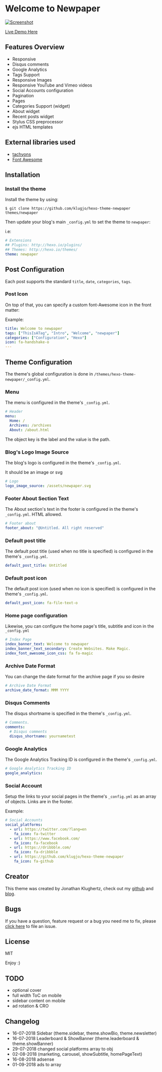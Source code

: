 # Welcome to Newpaper

[![Screenshot](http://www.codeblocq.com/img/hexo-theme-thumbnail/hexo-theme-newpaper-screenshot.jpg)](http://www.codeblocq.com/assets/projects/hexo-theme-newpaper/)

[Live Demo Here](http://www.codeblocq.com/assets/projects/hexo-theme-newpaper/)

<!-- more -->

## Features Overview

- Responsive
- Disqus comments
- Google Analytics
- Tags Support
- Responsive Images
- Responsive YouTube and Vimeo videos
- Social Accounts configuration
- Pagination
- Pages
- Categories Support (widget)
- About widget
- Recent posts widget
- Stylus CSS preprocessor
- ejs HTML templates


## External libraries used

- [tachyons](http://tachyons.io/)
- [Font Awesome](http://fontawesome.io/icons/)

## Installation

### Install the theme

Install the theme by using:

```
$ git clone https://github.com/klugjo/hexo-theme-newpaper themes/newpaper
```

Then update your blog's main `_config.yml` to set the theme to `newpaper`:

i.e:

``` yaml
# Extensions
## Plugins: http://hexo.io/plugins/
## Themes: http://hexo.io/themes/
theme: newpaper
```

## Post Configuration

Each post supports the standard `title`, `date`, `categories`, `tags`.

### Post Icon

On top of that, you can specify a custom font-Awesome icon in the front matter:

Example:

``` yaml
title: Welcome to newpaper
tags: ["ThisIsATag", "Intro", "Welcome", "newpaper"]
categories: ["Configuration", "Hexo"]
icon: fa-handshake-o
---
```

## Theme Configuration

The theme's global configuration is done in `/themes/hexo-theme-newpaper/_config.yml`.

### Menu

The menu is configured in the theme's `_config.yml`.

``` yaml
# Header
menu:
  Home: /
  Archives: /archives
  About: /about.html
```

The object key is the label and the value is the path.

### Blog's Logo Image Source

The blog's logo is configured in the theme's `_config.yml`.

It should be an image or svg

``` yaml
# Logo
logo_image_source: /assets/newpaper.svg
```

### Footer About Section Text

The About section's text in the footer is configured in the theme's `_config.yml`. HTML allowed.

``` yaml
# Footer about
footer_about: "@Untitled. All right reserved"
```

### Default post title

The default post title (used when no title is specified) is configured in the theme's `_config.yml`.

``` yaml
default_post_title: Untitled
```

### Default post icon

The default post icon (used when no icon is specified) is configured in the theme's `_config.yml`.

``` yaml
default_post_icon: fa-file-text-o
```

### Home page configuration

Likewise, you can configure the home page's title, subtitle and icon in the `_config.yml`

``` yaml
# Index Page
index_banner_text: Welcome to newpaper
index_banner_text_secondary: Create Websites. Make Magic.
index_font_awesome_icon_css: fa fa-magic
```

### Archive Date Format

You can change the date format for the archive page if you so desire

``` yaml
# Archive Date Format
archive_date_format: MMM YYYY
```

### Disqus Comments

The disqus shortname is specified in the theme's `_config.yml`.

``` yaml
# Comments.
comments:
  # Disqus comments
  disqus_shortname: yournametest
```

### Google Analytics

The Google Analytics Tracking ID is configured in the theme's `_config.yml`.

``` yaml
# Google Analytics Tracking ID
google_analytics:
```

### Social Account

Setup the links to your social pages in the theme's `_config.yml` as an array of objects. Links are in the footer.

Example:

``` yaml
# Social Accounts
social_platforms:
  - url: https://twitter.com/?lang=en
    fa_icon: fa-twitter
  - url: https://www.facebook.com/
    fa_icon: fa-facebook
  - url: https://dribbble.com/
    fa_icon: fa-dribbble 
  - url: https://github.com/klugjo/hexo-theme-newpaper
    fa_icon: fa-github
```

## Creator

This theme was created by Jonathan Klughertz, check out my [github](https://github.com/klugjo) and [blog](http://www.codeblocq.com/).

## Bugs

If you have a question, feature request or a bug you need me to fix, please [click here](https://github.com/klugjo/hexo-theme-newpaper/issues/new) to file an issue.

## License

MIT

Enjoy :)

## TODO

- optional cover
- full width ToC on mobile
- sidebar content on mobile
- ad rotation & CRO

## Changelog

- 16-07-2018 Sidebar (theme.sidebar, theme.showBio, theme.newsletter)
- 16-07-2018 Leaderboard & ShowBanner (theme.leaderboard & theme.showBanner)
- 29-07-2018 changed social platforms array to obj
- 02-08-2018 (marketing, carousel, showSubtitle, homePageText)
- 16-08-2018 adsense
- 01-09-2018 ads to array
